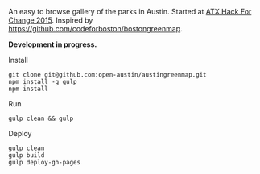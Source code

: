 An easy to browse gallery of the parks in Austin. Started at [ATX Hack For Change 2015](atxhackforchange.org). Inspired by https://github.com/codeforboston/bostongreenmap.

**Development in progress.**

Install

```
git clone git@github.com:open-austin/austingreenmap.git
npm install -g gulp
npm install
```

Run

```
gulp clean && gulp
```

Deploy

```
gulp clean
gulp build
gulp deploy-gh-pages
```
